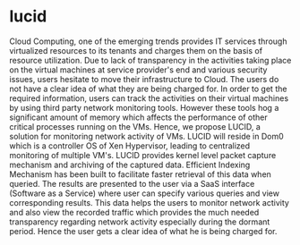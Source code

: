 lucid
=====

Cloud Computing, one of the emerging trends provides IT services through
virtualized resources to its tenants and charges them on the basis of resource
utilization. Due to lack of transparency in the activities taking place on the
virtual machines at service provider's end and various security issues, users
hesitate to move their infrastructure to Cloud. The users do not have a clear
idea of what they are being charged for. In order to get the required
information, users can track the activities on their virtual machines by using
third party network monitoring tools. However these tools hog a significant
amount of memory which affects the performance of other critical processes
running on the VMs. Hence, we propose LUCID, a solution for monitoring network
activity of VMs.
LUCID will reside in Dom0 which is a controller OS of Xen Hypervisor, leading
to centralized monitoring of multiple VM's. LUCID provides kernel level packet
capture mechanism and archiving of the captured data. Efficient Indexing
Mechanism has been built to facilitate faster retrieval of this data when
queried. The results are presented to the user via a SaaS interface (Software
as a Service) where user can specify various queries and view corresponding
results. This data helps the users to monitor network activity and also view
the recorded traffic which provides the much needed transparency regarding
network activity especially during the dormant period. Hence the user gets a
clear idea of what he is being charged for.
